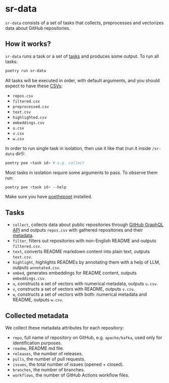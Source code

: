 # sr-data

`sr-data` consists of a set of tasks that collects, preprocesses and vectorizes
data about GitHub repositories.

## How it works?

`sr-data` runs a task or a set of [tasks](#tasks) and produces some output.
To run all tasks:

```bash
poetry run sr-data
```

All tasks will be executed in order, with default arguments, and you should
expect to have these [CSVs][CSV]:

* `repos.csv`
* `filtered.csv`
* `preprocessed.csv`
* `text.csv`
* `highlighted.csv`
* `embeddings.csv`
* `u.csv`
* `v.csv`
* `w.csv`

In order to run single task in isolation, then use it like that
(run it inside `/sr-data` dir!):

```bash
poetry poe <task id> # e.g. collect
```

Most tasks in isolation require some arguments to pass. To observe them run:

```bash
poetry poe <task id> --help
```

Make sure you have [poethepoet] installed.

## Tasks

* `collect`, collects data about public repositories through
[GitHub GraphQL API] and outputs `repos.csv` with gathered repositories
and their [metadata](#collected-metadata).
* `filter`, filters out repositories with non-English README and outputs
`filtered.csv`.
* `text`, converts README markdown content into plain text, outputs `text.csv`.
* `highlight`, highlights READMEs by annotating them with a help of LLM,
outputs `annotated.csv`.
* `embed`, generates embeddings for README content, outputs `embeddings.csv`.
* `u`, constructs a set of vectors with numerical metadata, outputs `u.csv`.
* `v`, constructs a set of vectors with README, outputs `v.csv`.
* `w`, constructs a set of vectors with both: numerical metadata and README,
outputs `w.csv`.

## Collected metadata

We collect these metadata attributes for each repository:

* `repo`, full name of repository on GitHub, e.g. `apache/kafka`, used only for
identification purposes.
* `readme`, README.md file.
* `releases`, the number of releases.
* `pulls`, the number of pull requests.
* `issues`, the total number of issues (opened + closed).
* `branches`, the number of branches.
* `workflows`, the number of GitHub Actions workflow files.

[CSV]: https://en.wikipedia.org/wiki/Comma-separated_values
[poethepoet]: https://poethepoet.natn.io/poetry_plugin.html
[GitHub GraphQL API]: https://api.github.com/graphql
